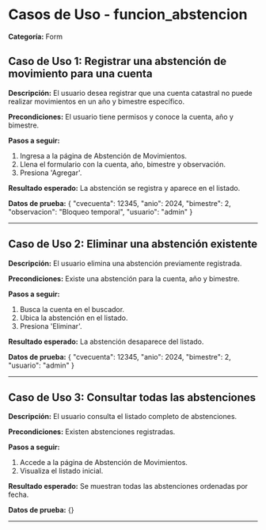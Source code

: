 # Casos de Uso - funcion_abstencion

**Categoría:** Form

## Caso de Uso 1: Registrar una abstención de movimiento para una cuenta

**Descripción:** El usuario desea registrar que una cuenta catastral no puede realizar movimientos en un año y bimestre específico.

**Precondiciones:**
El usuario tiene permisos y conoce la cuenta, año y bimestre.

**Pasos a seguir:**
1. Ingresa a la página de Abstención de Movimientos.
2. Llena el formulario con la cuenta, año, bimestre y observación.
3. Presiona 'Agregar'.

**Resultado esperado:**
La abstención se registra y aparece en el listado.

**Datos de prueba:**
{ "cvecuenta": 12345, "anio": 2024, "bimestre": 2, "observacion": "Bloqueo temporal", "usuario": "admin" }

---

## Caso de Uso 2: Eliminar una abstención existente

**Descripción:** El usuario elimina una abstención previamente registrada.

**Precondiciones:**
Existe una abstención para la cuenta, año y bimestre.

**Pasos a seguir:**
1. Busca la cuenta en el buscador.
2. Ubica la abstención en el listado.
3. Presiona 'Eliminar'.

**Resultado esperado:**
La abstención desaparece del listado.

**Datos de prueba:**
{ "cvecuenta": 12345, "anio": 2024, "bimestre": 2, "usuario": "admin" }

---

## Caso de Uso 3: Consultar todas las abstenciones

**Descripción:** El usuario consulta el listado completo de abstenciones.

**Precondiciones:**
Existen abstenciones registradas.

**Pasos a seguir:**
1. Accede a la página de Abstención de Movimientos.
2. Visualiza el listado inicial.

**Resultado esperado:**
Se muestran todas las abstenciones ordenadas por fecha.

**Datos de prueba:**
{}

---

